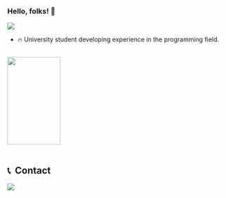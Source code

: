 ### Hello, folks! 👋
<img src="https://raw.githubusercontent.com/gist/Lucaslmp77/4e6b1926717edaaeb399908b28413650/raw/6913fb41539a95b17968aac51f43fa99c9c2a2fa/githubcard.svg"/>

- 🔥 University student developing experience in the programming field.

<br>

<div display = "flex" gap = "10px">
  <img width="49%" height="200px" src="https://github-readme-stats.vercel.app/api/top-langs/?username=Lucaslmp77&layout=compact&langs_count=7&theme=highcontrast"/>
</div>

<br>

## 📞 &nbsp;Contact

<a href = "mailto:lucas.lmp77@gmail.com"><img src="https://img.shields.io/badge/-Gmail-%23333?style=for-the-badge&logo=gmail" target="_blank"></a>

<br>
